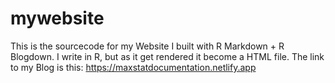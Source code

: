 # mywebsite
This is the sourcecode for my Website I built with R Markdown + R Blogdown. I write in R, but as it get rendered it become a HTML file. The link to my Blog is this:
https://maxstatdocumentation.netlify.app
